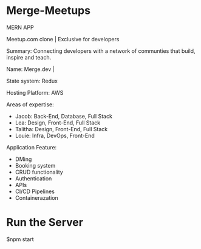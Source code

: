 # Merge-Meetups
MERN APP

Meetup.com clone | Exclusive for developers

Summary: Connecting developers with a network of communties that build, inspire and teach.

Name: Merge.dev | 

State system: Redux

Hosting Platform: AWS



Areas of expertise:
- Jacob: Back-End, Database, Full Stack
- Lea: Design, Front-End, Full Stack
- Talitha: Design, Front-End, Full Stack
- Louie: Infra, DevOps, Front-End



Application Feature:
- DMing
- Booking system
- CRUD functionality 
- Authentication
- APIs
- CI/CD Pipelines 
- Containerazation 

# Run the Server

$npm start 

